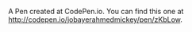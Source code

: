 A Pen created at CodePen.io. You can find this one at http://codepen.io/jobayerahmedmickey/pen/zKbLow.

 
